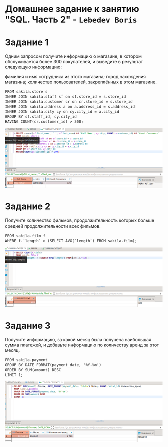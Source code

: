 # Домашнее задание к занятию "SQL. Часть 2" - `Lebedev Boris`

# Задание 1

Одним запросом получите информацию о магазине, в котором обслуживается более 300 покупателей, и выведите в результат следующую информацию:

фамилия и имя сотрудника из этого магазина;
город нахождения магазина;
количество пользователей, закреплённых в этом магазине.

```SELECT concat(sf.first_name , ' ', sf.last_name) AS 'Full Name', cy.city, COUNT(cr.customer_id) AS 'Count Consumers'        
FROM sakila.store s
INNER JOIN sakila.staff sf on sf.store_id = s.store_id
INNER JOIN sakila.customer cr on cr.store_id = s.store_id
INNER JOIN sakila.address a on a.address_id = s.address_id
INNER JOIN sakila.city cy on cy.city_id = a.city_id
GROUP BY sf.staff_id, cy.city_id
HAVING COUNT(cr.customer_id) > 300;
```


![alt text](https://github.com/bris91/12-04/blob/437abfb6be832c7df463c2dd81fdff3b9d9e59e5/1.png)




# Задание 2
Получите количество фильмов, продолжительность которых больше средней продолжительности всех фильмов.

```SELECT COUNT(f.title)
FROM sakila.film f  
WHERE f.`length` > (SELECT AVG(`length`) FROM sakila.film);
```

![alt text](https://github.com/bris91/12-04/blob/437abfb6be832c7df463c2dd81fdff3b9d9e59e5/2.png)


# Задание 3
Получите информацию, за какой месяц была получена наибольшая сумма платежей, и добавьте информацию по количеству аренд за этот месяц.

```SELECT SUM(amount) Платеж, DATE_FORMAT(payment_date, '%Y-%m') Месяц, COUNT(rental_id) Количество_аренд
FROM sakila.payment
GROUP BY DATE_FORMAT(payment_date, '%Y-%m')
ORDER BY SUM(amount) DESC
LIMIT 1;
```

![alt text](https://github.com/bris91/12-04/blob/437abfb6be832c7df463c2dd81fdff3b9d9e59e5/3.png)
